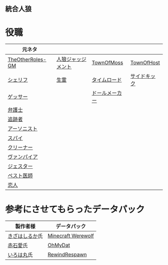 ## 統合人狼

# 役職
| 元ネタ |   |   |   |
| --- | - | - | - |
| [TheOtherRoles-GM](https://github.com/yukinogatari/TheOtherRoles-GM) | [人狼ジャッジメント](https://www.sorairo.jp/jrvs.html) | [TownOfMoss](https://github.com/Koke1024/Town-Of-Moss) | [TownOfHost](https://github.com/tukasa0001/TownOfHost) |
| [シェリフ](https://github.com/yukinogatari/TheOtherRoles-GM#sheriff) | [生霊](https://www.sorairo.jp/jrvs.html) | [タイムロード](https://github.com/Koke1024/Town-Of-Moss#TimeLord) | [サイドキック](https://github.com/tukasa0001/TownOfHost#sidekick%E7%9B%B8%E6%A3%92) |
| [ゲッサー](https://github.com/yukinogatari/TheOtherRoles-GM#guesser) |  | [ドールメーカー](https://github.com/Koke1024/Town-Of-Moss#DollMaker) |  |
| [弁護士](https://github.com/yukinogatari/TheOtherRoles-GM#lawyer) |  |  |  |
| [追跡者](https://github.com/yukinogatari/TheOtherRoles-GM#pursuer) |  |  |  |
| [アーソニスト](https://github.com/yukinogatari/TheOtherRoles-GM#arsonist) |  |  |  |
| [スパイ](https://github.com/yukinogatari/TheOtherRoles-GM-GM#spy) |  |  |  |
| [クリーナー](https://github.com/yukinogatari/TheOtherRoles-GM#cleaner) |  |  |  |
| [ヴァンパイア](https://github.com/yukinogatari/TheOtherRoles-GM#vampire) |  |  |  |
| [ジェスター](https://github.com/yukinogatari/TheOtherRoles-GM#jester) |  |  |
| [ペスト医師](https://github.com/yukinogatari/TheOtherRoles-GM#plague-doctor) |  |  |
| [恋人](https://github.com/yukinogatari/TheOtherRoles-GM#lovers) |  |  |  |

# 参考にさせてもらったデータパック

| 製作者様 | データパック |
| ---- | ---- |
| [きざはしるか](https://twitter.com/KizahashiLuca?s=20)氏 | [Minecraft Werewolf](https://github.com/KizahashiLuca/minecraft_werewolf_light_japanese) |
| [赤石愛](https://twitter.com/AiAkaishi?s=20)氏 | [OhMyDat](https://github.com/Ai-Akaishi/OhMyDat) |
| [いろは丸](https://twitter.com/irohamaru3?s=20)氏 | [RewindRespawn](https://github.com/Irohamaru/RewindRespawn) |
